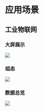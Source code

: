 # 应用场景
## 工业物联网
### 大屏展示
<img src="/assets/iThingsTemplate/fmcs/外部大屏png.png">

### 组态
<img src="/assets/iThingsTemplate/fmcs/组态.png">

### 数据总览
<img src="/assets/iThingsTemplate/fmcs/数据总览.png">
